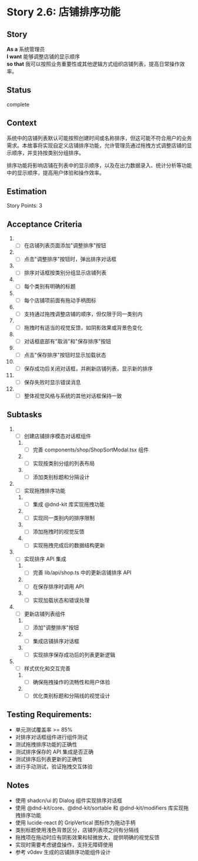 # Story 2.6: 店铺排序功能

## Story

**As a** 系统管理员  
**I want** 能够调整店铺的显示顺序  
**so that** 我可以按照业务重要性或其他逻辑方式组织店铺列表，提高日常操作效率。

## Status

complete

## Context

系统中的店铺列表默认可能按照创建时间或名称排序，但这可能不符合用户的业务需求。本故事将实现自定义店铺排序功能，允许管理员通过拖拽方式调整店铺的显示顺序，并支持按类别分组排序。

排序功能将影响店铺在列表中的显示顺序，以及在出力数据录入、统计分析等功能中的显示顺序，提高用户体验和操作效率。

## Estimation

Story Points: 3

## Acceptance Criteria

1. - [ ] 在店铺列表页面添加"调整排序"按钮
2. - [ ] 点击"调整排序"按钮时，弹出排序对话框
3. - [ ] 排序对话框按类别分组显示店铺列表
4. - [ ] 每个类别有明确的标题
5. - [ ] 每个店铺项前面有拖动手柄图标
6. - [ ] 支持通过拖拽调整店铺的顺序，但仅限于同一类别内
7. - [ ] 拖拽时有适当的视觉反馈，如阴影效果或背景色变化
8. - [ ] 对话框底部有"取消"和"保存排序"按钮
9. - [ ] 点击"保存排序"按钮时显示加载状态
10. - [ ] 保存成功后关闭对话框，并刷新店铺列表，显示新的排序
11. - [ ] 保存失败时显示错误消息
12. - [ ] 整体视觉风格与系统的其他对话框保持一致

## Subtasks

1. - [ ] 创建店铺排序模态对话框组件
   1. - [ ] 完善 components/shop/ShopSortModal.tsx 组件
   2. - [ ] 实现按类别分组的列表布局
   3. - [ ] 添加类别标题和分隔设计
2. - [ ] 实现拖拽排序功能
   1. - [ ] 集成 @dnd-kit 库实现拖拽功能
   2. - [ ] 实现同一类别内的排序限制
   3. - [ ] 添加拖拽时的视觉反馈
   4. - [ ] 实现拖拽完成后的数据结构更新
3. - [ ] 实现排序 API 集成
   1. - [ ] 完善 lib/api/shop.ts 中的更新店铺排序 API
   2. - [ ] 在保存排序时调用 API
   3. - [ ] 实现加载状态和错误处理
4. - [ ] 更新店铺列表组件
   1. - [ ] 添加"调整排序"按钮
   2. - [ ] 集成店铺排序对话框
   3. - [ ] 实现排序保存成功后的列表更新逻辑
5. - [ ] 样式优化和交互完善
   1. - [ ] 确保拖拽操作的流畅性和用户体验
   2. - [ ] 优化类别标题和分隔线的视觉设计

## Testing Requirements:

- 单元测试覆盖率 >= 85%
- 对排序对话框组件进行组件测试
- 测试拖拽排序功能的正确性
- 测试排序保存的 API 集成是否正确
- 测试排序后列表更新的正确性
- 进行手动测试，验证拖拽交互体验

## Notes

- 使用 shadcn/ui 的 Dialog 组件实现排序对话框
- 使用 @dnd-kit/core、@dnd-kit/sortable 和 @dnd-kit/modifiers 库实现拖拽排序功能
- 使用 lucide-react 的 GripVertical 图标作为拖动手柄
- 类别标题使用浅色背景区分，店铺列表项之间有分隔线
- 拖拽项在拖动时应有阴影效果和轻微放大，提供明确的视觉反馈
- 实现时需要考虑键盘操作，支持无障碍使用
- 参考 v0dev 生成的店铺排序功能组件设计
